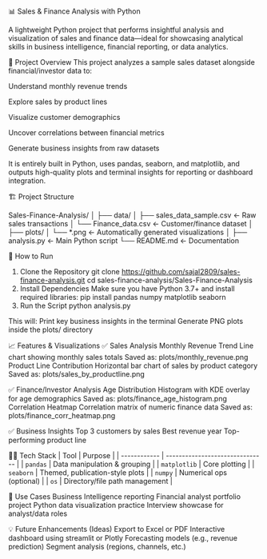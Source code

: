 📊 Sales & Finance Analysis with Python

A lightweight Python project that performs insightful analysis and visualization of sales and finance data—ideal for showcasing analytical skills in business intelligence, financial reporting, or data analytics.

🧠 Project Overview
This project analyzes a sample sales dataset alongside financial/investor data to:

Understand monthly revenue trends

Explore sales by product lines

Visualize customer demographics

Uncover correlations between financial metrics

Generate business insights from raw datasets

It is entirely built in Python, uses pandas, seaborn, and matplotlib, and outputs high-quality plots and terminal insights for reporting or dashboard integration.

🏗️ Project Structure

Sales-Finance-Analysis/
│
├── data/
│   ├── sales_data_sample.csv       ← Raw sales transactions
│   └── Finance_data.csv            ← Customer/finance dataset
│
├── plots/
│   └── *.png                       ← Automatically generated visualizations
│
├── analysis.py                     ← Main Python script
└── README.md                       ← Documentation

🚀 How to Run

1. Clone the Repository
   git clone https://github.com/sajal2809/sales-finance-analysis.git
   cd sales-finance-analysis/Sales-Finance-Analysis
2. Install Dependencies
   Make sure you have Python 3.7+ and install required libraries:
   pip install pandas numpy matplotlib seaborn
3. Run the Script
   python analysis.py
   
This will:
Print key business insights in the terminal
Generate PNG plots inside the plots/ directory

📈 Features & Visualizations
✅ Sales Analysis
Monthly Revenue Trend
Line chart showing monthly sales totals
Saved as: plots/monthly_revenue.png
Product Line Contribution
Horizontal bar chart of sales by product category
Saved as: plots/sales_by_productline.png

✅ Finance/Investor Analysis
Age Distribution
Histogram with KDE overlay for age demographics
Saved as: plots/finance_age_histogram.png
Correlation Heatmap
Correlation matrix of numeric finance data
Saved as: plots/finance_corr_heatmap.png

✅ Business Insights 
Top 3 customers by sales
Best revenue year
Top-performing product line

👨‍💻 Tech Stack
| Tool         | Purpose                         |
| ------------ | ------------------------------- |
| `pandas`     | Data manipulation & grouping    |
| `matplotlib` | Core plotting                   |
| `seaborn`    | Themed, publication-style plots |
| `numpy`      | Numerical ops (optional)        |
| `os`         | Directory/file path management  |

🧩 Use Cases
Business Intelligence reporting
Financial analyst portfolio project
Python data visualization practice
Interview showcase for analyst/data roles

💡 Future Enhancements (Ideas)
Export to Excel or PDF
Interactive dashboard using streamlit or Plotly
Forecasting models (e.g., revenue prediction)
Segment analysis (regions, channels, etc.)
